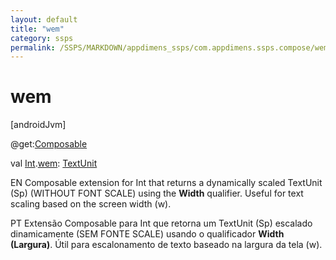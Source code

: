 ```yaml
---
layout: default
title: "wem"
category: ssps
permalink: /SSPS/MARKDOWN/appdimens_ssps/com.appdimens.ssps.compose/wem.html
---
```


# wem

[androidJvm]

@get:[Composable](https://developer.android.com/reference/kotlin/androidx/compose/runtime/Composable.html)

val [Int](https://kotlinlang.org/api/core/kotlin-stdlib/kotlin/-int/index.html).[wem](wem.md): [TextUnit](https://developer.android.com/reference/kotlin/androidx/compose/ui/unit/TextUnit.html)

EN Composable extension for Int that returns a dynamically scaled TextUnit (Sp) (WITHOUT FONT SCALE) using the **Width** qualifier. Useful for text scaling based on the screen width (w).

PT Extensão Composable para Int que retorna um TextUnit (Sp) escalado dinamicamente (SEM FONTE SCALE) usando o qualificador **Width (Largura)**. Útil para escalonamento de texto baseado na largura da tela (w).